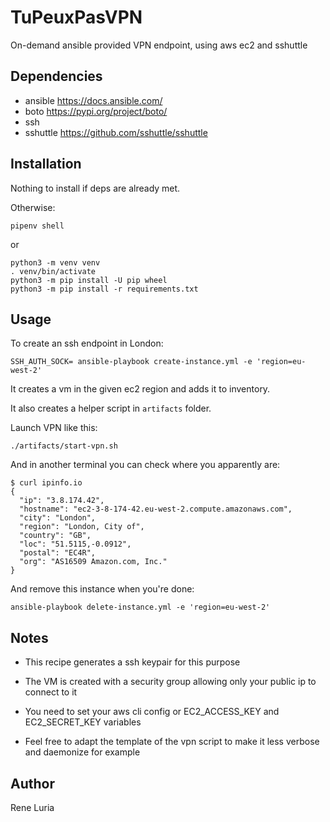 TuPeuxPasVPN
============

On-demand ansible provided VPN endpoint, using aws ec2 and sshuttle

Dependencies
------------

* ansible https://docs.ansible.com/
* boto https://pypi.org/project/boto/
* ssh 
* sshuttle https://github.com/sshuttle/sshuttle

Installation
------------

Nothing to install if deps are already met.

Otherwise:

```
pipenv shell
```

or

```
python3 -m venv venv
. venv/bin/activate
python3 -m pip install -U pip wheel
python3 -m pip install -r requirements.txt
```

Usage
-----

To create an ssh endpoint in London:

```
SSH_AUTH_SOCK= ansible-playbook create-instance.yml -e 'region=eu-west-2'
```

It creates a vm in the given ec2 region and adds it to inventory.

It also creates a helper script in `artifacts` folder.

Launch VPN like this:

```
./artifacts/start-vpn.sh
```

And in another terminal you can check where you apparently are:

```
$ curl ipinfo.io
{
  "ip": "3.8.174.42",
  "hostname": "ec2-3-8-174-42.eu-west-2.compute.amazonaws.com",
  "city": "London",
  "region": "London, City of",
  "country": "GB",
  "loc": "51.5115,-0.0912",
  "postal": "EC4R",
  "org": "AS16509 Amazon.com, Inc."
}
```

And remove this instance when you're done:

```
ansible-playbook delete-instance.yml -e 'region=eu-west-2'
```

Notes
-----

* This recipe generates a ssh keypair for this purpose

* The VM is created with a security group allowing only your public ip to connect to it

* You need to set your aws cli config or EC2_ACCESS_KEY and EC2_SECRET_KEY variables

* Feel free to adapt the template of the vpn script to make it less verbose and daemonize for example

Author
------

Rene Luria